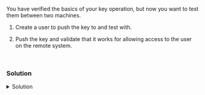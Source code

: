You have verified the basics of your key operation, but now you want to test them between two machines.

1. Create a user to push the key to and test with.

2. Push the key and validate that it works for allowing access to the user on the remote system.

<br>

### Solution
<details>
<summary>Solution</summary>
You can now test the keys between two systems.

Create a user prolug on node01

```plain
ssh node01
```{{exec}}

Create a user prolug

```plain
useradd -m prolug
```{{exec}}

Make a password (1234)

```plain
passwd prolug
```{{exec}}

Exit node01 back to controlplane

```plain
exit
```{{exec}}

Copy over your generated key

```plain
ssh-copy-id -i ProLUG prolug@node01
```{{exec}}

Enter the password you used earlier for prolug (1234)

Test your connection

```plain
ssh -i ProLUG prolug@node01
```{{exec}}

Exit back to controlplane

```plain
exit
```{{exec}}

Verify that the key is the one being used with -v

```plain
ssh -v -i ProLUG prolug@node01
```{{exec}}

Do you see your key being accepted in the verbose debug1 output?

Exit back to controlplane

```plain
exit
```{{exec}}


</details>
